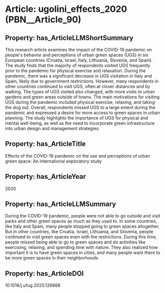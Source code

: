 # Article: __ugolini_effects_2020__ (PBN__Article_90)

## Property: has_ArticleLLMShortSummary

This research article examines the impact of the COVID-19 pandemic on people's behavior and perceptions of urban green spaces (UGS) in six European countries (Croatia, Israel, Italy, Lithuania, Slovenia, and Spain). The study finds that the majority of respondents visited UGS frequently prior to the pandemic for physical exercise and relaxation. During the pandemic, there was a significant decrease in UGS visitation in Italy and Spain, likely due to government restrictions. However, many respondents in other countries continued to visit UGS, often at closer distances and by walking. The types of UGS visited also changed, with more visits to urban gardens and green areas outside of towns. The main motivations for visiting UGS during the pandemic included physical exercise, relaxing, and taking the dog out. Overall, respondents missed UGS to a large extent during the pandemic and expressed a desire for more access to green spaces in urban planning. The study highlights the importance of UGS for physical and mental well-being, as well as the need to incorporate green infrastructure into urban design and management strategies.

## Property: has_ArticleTitle

Effects of the COVID-19 pandemic on the use and perceptions of urban green space: An international exploratory study

## Property: has_ArticleYear

2020

## Property: has_ArticleLLMSummary

During the COVID-19 pandemic, people were not able to go outside and visit parks and other green spaces as much as they used to. In some countries, like Italy and Spain, many people stopped going to green spaces altogether. But in other countries, like Croatia, Israel, Lithuania, and Slovenia, people continued to visit green spaces even with the restrictions. During this time, people missed being able to go to green spaces and do activities like exercising, relaxing, and spending time with nature. They also realized how important it is to have green spaces in cities, and many people want there to be more green spaces in their neighborhoods.

## Property: has_ArticleDOI

10.1016/j.ufug.2020.126888

